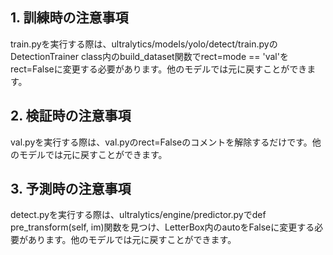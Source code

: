 ## 1. 訓練時の注意事項 ##
train.pyを実行する際は、ultralytics/models/yolo/detect/train.pyのDetectionTrainer class内のbuild_dataset関数でrect=mode == 'val'をrect=Falseに変更する必要があります。他のモデルでは元に戻すことができます。
## 2. 検証時の注意事項 ##
val.pyを実行する際は、val.pyのrect=Falseのコメントを解除するだけです。他のモデルでは元に戻すことができます。
## 3. 予測時の注意事項 ##
detect.pyを実行する際は、ultralytics/engine/predictor.pyでdef pre_transform(self, im)関数を見つけ、LetterBox内のautoをFalseに変更する必要があります。他のモデルでは元に戻すことができます。